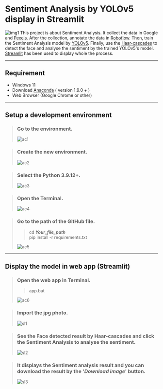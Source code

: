 Sentiment Analysis by YOLOv5 display in Streamlit
======
![img1](/GitHub_info/project_map.png)
This project is about Sentiment Analysis. It collect the data in Google and [Pexels](https://www.pexels.com/). After the collection, annotate the data in [Roboflow](https://app.roboflow.com/). Then, train the Sentiment Analysis model by [YOLOv5](https://github.com/ultralytics/yolov5). Finally, use the [Haar-cascades](https://github.com/opencv/opencv/tree/master/data/haarcascades) to detect the face and analyse the sentiment by the trained YOLOv5's model. [Streamlit](https://streamlit.io/) has been used to display whole the process.   
______ 

Requirement
------
+ Windows 11
+ Download [Anaconda](https://www.anaconda.com/) ( version 1.9.0 + )
+ Web Browser (Google Chrome or other)  
______

Setup a development environment
------
> ### Go to the environment.  
> ![ac1](/GitHub_info/anaconda_1.jpg)

> ### Create the new environment.  
> ![ac2](/GitHub_info/anaconda_2.jpg)

> ### Select the Python 3.9.12+.  
> ![ac3](/GitHub_info/anaconda_3.jpg)

> ### Open the Terminal.  
> ![ac4](/GitHub_info/anaconda_4.jpg)

> ### Go to the path of the GitHub file.
>> cd ***Your_file_path***  
>> pip install -r requirements.txt  
>
> ![ac5](/GitHub_info/anaconda_5.jpg)
  

______
Display the model in web app (Streamlit)
------
> ### Open the web app in Terminal.
>> app.bat
>
> ![ac6](/GitHub_info/anaconda_6.jpg)  

> ### Import the jpg photo.  
> ![sl1](/GitHub_info/streamlit_1.jpg)  

> ### See the Face detected result by Haar-cascades and click the Sentiment Analysis to analyse the sentiment.  
> ![sl2](/GitHub_info/streamlit_2.jpg)  

> ### It displays the Sentiment analysis result and you can download the result by the '***Download image***' button.  
> ![sl3](/GitHub_info/streamlit_3.jpg)  

